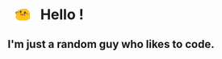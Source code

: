 <h1>   <img src="./spoink.gif" style="vertical-align:middle;" width="30px">   Hello ! </h1>
<h2> I'm just a random guy who likes to code. </h2>